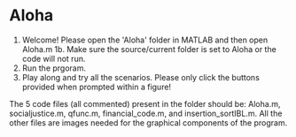 # Aloha
1. Welcome! Please open the 'Aloha' folder in MATLAB and then open Aloha.m
   1b. Make sure the source/current folder is set to Aloha or the code will not run.
2. Run the prgoram.
3. Play along and try all the scenarios. Please only click the buttons provided when prompted within a figure!

The 5 code files (all commented) present in the folder should be: Aloha.m,
socialjustice.m, qfunc.m, financial_code.m, and insertion_sortIBL.m. All the other files
are images needed for the graphical components of the program.